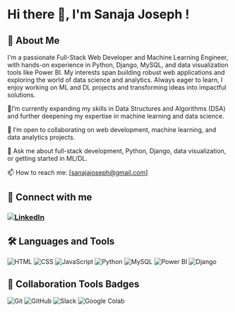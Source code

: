 # Hi there 👋, I'm  Sanaja Joseph !
## 🚀 About Me

I'm a passionate Full-Stack Web Developer and Machine Learning Engineer, with hands-on experience in Python, Django, MySQL, and data visualization tools like Power BI. My interests span building robust web applications and exploring the world of data science and analytics. Always eager to learn, I enjoy working on ML and DL projects and transforming ideas into impactful solutions.



🧠I’m currently expanding my skills in Data Structures and Algorithms (DSA) and further deepening my expertise in machine learning and data science.

👥 I’m open to collaborating on web development, machine learning, and data analytics projects.  

💬 Ask me about full-stack development, Python, Django, data visualization, or getting started in ML/DL.

📫 How to reach me: [sanajajoseph@gmail.com]


## 🔗 Connect with me

### [![LinkedIn](https://img.shields.io/badge/LinkedIn-SanajaJoseph-blue?style=flat-square&logo=linkedin)](https://www.linkedin.com/in/sanaja-joseph)



## 🛠️ Languages and Tools
![HTML](https://img.shields.io/badge/HTML5-E34F26?style=flat-square&logo=html5&logoColor=white)
![CSS](https://img.shields.io/badge/CSS3-1572B6?style=flat-square&logo=css3&logoColor=white)
![JavaScript](https://img.shields.io/badge/JavaScript-F7DF1E?style=flat-square&logo=javascript&logoColor=black)
![Python](https://img.shields.io/badge/Python-3776AB?style=flat-square&logo=python&logoColor=white)
![MySQL](https://img.shields.io/badge/MySQL-4479A1?style=flat-square&logo=mysql&logoColor=white)
![Power BI](https://img.shields.io/badge/Power%20BI-F2C811?style=flat-square&logo=powerbi&logoColor=black)
![Django](https://img.shields.io/badge/Django-092E20?style=flat-square&logo=django&logoColor=white)


## 🤝 Collaboration Tools Badges

![Git](https://img.shields.io/badge/Git-F05032?style=flat-square&logo=git&logoColor=white)
![GitHub](https://img.shields.io/badge/GitHub-181717?style=flat-square&logo=github&logoColor=white)
![Slack](https://img.shields.io/badge/Slack-4A154B?style=flat-square&logo=slack&logoColor=white)
![Google Colab](https://img.shields.io/badge/Google_Colab-F9AB00?style=flat-square&logo=googlecolab&logoColor=white)
